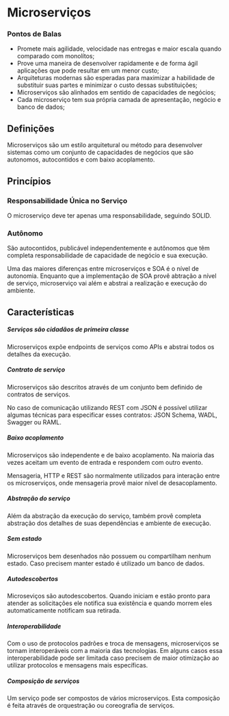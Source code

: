 # Microserviços

### Pontos de Balas
* Promete mais agilidade, velocidade nas entregas e maior escala quando comparado com monolítos;
* Prove uma maneira de desenvolver rapidamente e de forma ágil aplicações que pode resultar em um menor custo;
* Arquiteturas modernas são esperadas para maximizar a habilidade de substituir suas partes e minimizar o custo dessas substituições;
* Microserviços são alinhados em sentido de capacidades de negócios;
* Cada microserviço tem sua própria camada de apresentação, negócio e banco de dados;


## Definições

Microserviços são um estilo arquitetural ou método para desenvolver sistemas como um conjunto de capacidades de negócios que são autonomos, autocontidos e com baixo acoplamento.


## Princípios

### Responsabilidade Única no Serviço
O microserviço deve ter apenas uma responsabilidade, seguindo SOLID.

### Autônomo
São autocontidos, publicável independentemente e autônomos que têm completa responsabilidade de capacidade de negócio e sua execução.

Uma das maiores diferenças entre microserviços e SOA é o nível de autonomia. Enquanto que a implementação de SOA provê abtração a nível de serviço, microserviço vai além e abstrai a realização e execução do ambiente.

## Características

##### Serviços são cidadãos de primeira classe
Microserviços expõe endpoints de serviços como APIs e abstrai todos os detalhes da execução.

##### Contrato de serviço
Microserviços são descritos através de um conjunto bem definido de contratos de serviços.

No caso de comunicação utilizando REST com JSON é possível utilizar algumas técnicas para especificar esses contratos: JSON Schema, WADL, Swagger ou RAML.

##### Baixo acoplamento
Microserviços são independente e de baixo acoplamento. Na maioria das vezes aceitam um evento de entrada e respondem com outro evento.

Mensageria, HTTP e REST são normalmente utilizados para interação entre os microserviços, onde mensageria provê maior nível de desacoplamento.

##### Abstração do serviço
Além da abstração da execução do serviço, também provê completa abstração dos detalhes de suas dependências e ambiente de execução.

##### Sem estado
Microserviços bem desenhados não possuem ou compartilham nenhum estado. Caso precisem manter estado é utilizado um banco de dados.

##### Autodescobertos
Microseviços são autodescobertos. Quando iniciam e estão pronto para atender as solicitações ele notifica sua existência e quando morrem eles automaticamente notificam sua retirada.

##### Interoperabilidade
Com o uso de protocolos padrões e troca de mensagens, microserviços se tornam interoperáveis com a maioria das tecnologias. Em alguns casos essa interoperabilidade pode ser limitada caso precisem de maior otimização ao utilizar protocolos e mensagens mais específicas.

##### Composição de serviços
Um serviço pode ser compostos de vários microserviços. Esta composição é feita através de orquestração ou coreografia de serviços.

